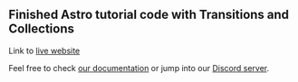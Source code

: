 ## Finished Astro tutorial code with Transitions and Collections

Link to [live website](https://astro-tutorial-zfwr.onrender.com/)

Feel free to check [our documentation](https://docs.astro.build) or jump into our [Discord server](https://astro.build/chat).
